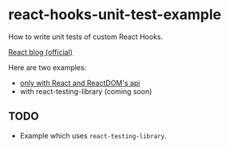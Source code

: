 # react-hooks-unit-test-example

How to write unit tests of custom React Hooks.

[React blog (official)](https://reactjs.org/blog/2019/02/06/react-v16.8.0.html#testing-hooks)

Here are two examples:

* [only with React and ReactDOM's api](https://github.com/mmktomato/react-hooks-unit-test-example/tree/master/raw-api)
* with react-testing-library (coming soon)

## TODO

* Example which uses `react-testing-library`.
